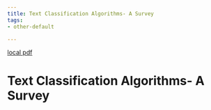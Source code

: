 ```yaml
---
title: Text Classification Algorithms- A Survey
tags:
- other-default

---
```


[local pdf](../../../pdfs/Text%20Classification%20Algorithms-%20A%20Survey.pdf)

# Text Classification Algorithms- A Survey
